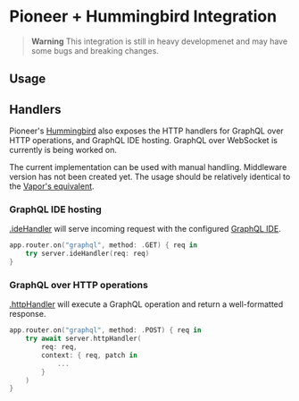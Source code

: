 # Pioneer + Hummingbird Integration

> **Warning**
> This integration is still in heavy developmenet and may have some bugs and breaking changes.


## Usage



## Handlers

Pioneer's [Hummingbird](https://github.com/hummingbird-project/hummingbird) also exposes the HTTP handlers for GraphQL over HTTP operations, and GraphQL IDE hosting. GraphQL over WebSocket is currently is being worked on.

The current implementation can be used with manual handling. Middleware version has not been created yet. The usage should be relatively identical to the [Vapor's equivalent](https://pioneer.dexclaimation.com/docs/web-frameworks/vapor#handlers).

### GraphQL IDE hosting

[.ideHandler](/Sources/PioneerHummingbird/Http/Pioneer+IDE.swift) will serve incoming request with the configured [GraphQL IDE](https://pioneer.dexclaimation.com/docs/features/graphql-ide).

```swift
app.router.on("graphql", method: .GET) { req in
    try server.ideHandler(req: req)
}
```


### GraphQL over HTTP operations

[.httpHandler](/Sources/PioneerHummingbird/Http/Pioneer+Http.swift) will execute a GraphQL operation and return a well-formatted response.

```swift
app.router.on("graphql", method: .POST) { req in
    try await server.httpHandler(
        req: req, 
        context: { req, patch in 
            ...
        }
    )
}
```

